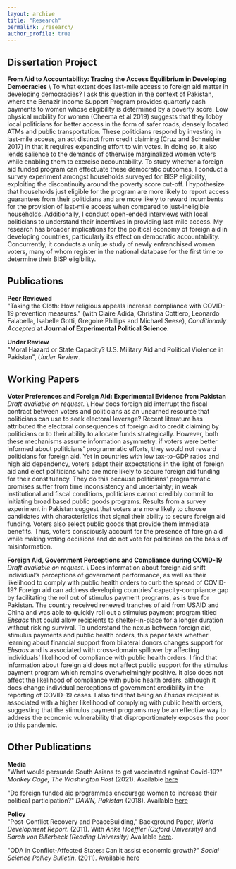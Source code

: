 ```yaml
---
layout: archive
title: "Research"
permalink: /research/
author_profile: true
---
```

## Dissertation Project
**From Aid to Accountability: Tracing the Access Equilibrium in Developing Democracies** \\
To what extent does last-mile access to foreign aid matter in developing democracies? I ask this question in the context of Pakistan, 
where the Benazir Income Support Program provides quarterly cash payments to women whose eligibility is determined by a poverty score. 
Low physical mobility for women (Cheema et al 2019) suggests that they lobby local politicians for better access in the form of safer roads, 
densely located ATMs and public transportation. These politicians respond by investing in last-mile access, an act distinct from credit 
claiming (Cruz and Schneider 2017) in that it requires expending effort to win votes. In doing so, it also lends salience to the demands of 
otherwise marginalized women voters while enabling them to exercise accountability. To study whether a foreign aid funded program can effectuate 
these democratic outcomes, I conduct a survey experiment amongst households surveyed for BISP eligibility, exploiting the discontinuity around the
poverty score cut-off. I hypothesize that households just eligible for the program are more likely to report access guarantees from their politicians 
and are more likely to reward incumbents for the provision of last-mile access when compared to just-ineligible households. Additionally, I conduct 
open-ended interviews with local politicians to understand their incentives in providing last-mile access. My research has broader implications for the
political economy of foreign aid in developing countries, particularly its effect on democratic accountability. Concurrently, it conducts a unique study 
of newly enfranchised women voters, many of whom register in the national database for the first time to determine their BISP eligibility. 

## Publications
**Peer Reviewed**\
"Taking the Cloth: How religious appeals increase compliance with COVID-19 prevention measures." (with Claire Adida, Christina Cottiero, Leonardo Falabella, Isabelle Gotti, Gregoire Phillips and Michael Seese), *Conditionally Accepted* at **Journal of Experimental Political Science**. 

**Under Review** \
"Moral Hazard or State Capacity? U.S. Military Aid and Political Violence in Pakistan", *Under Review*.  

## Working Papers
**Voter Preferences and Foreign Aid: Experimental Evidence from Pakistan** *Draft available on request.* \\
How does foreign aid interrupt the fiscal contract between voters and politicians as an unearned resource that politicians can use to seek electoral leverage? Recent literature has attributed the electoral consequences of foreign aid to credit claiming by politicians or to their ability to allocate funds strategically. However, both these mechanisms assume information asymmetry: if voters were better informed about politicians' programmatic efforts, they would not reward politicians for foreign aid. Yet in countries with low tax-to-GDP ratios and high aid dependency, voters adapt their expectations in the light of foreign aid and elect politicians who are more likely to secure foreign aid funding for their constituency. They do this because politicians' programmatic promises suffer from time inconsistency and uncertainty; in weak institutional and fiscal conditions, politicians cannot credibly commit to initiating broad based public goods programs. Results from a survey experiment in Pakistan suggest that voters are more likely to choose candidates with characteristics that signal their ability to secure foreign aid funding. Voters also select public goods that provide them immediate benefits. Thus, voters consciously account for the presence of foreign aid while making voting decisions and do not vote for politicians on the basis of misinformation.

**Foreign Aid, Government Perceptions and Compliance during COVID-19** *Draft available on request.* \\ 
Does information about foreign aid shift individual’s perceptions of government performance, as well as their likelihood to comply with public health orders to curb the spread of COVID-19? Foreign aid can address developing countries’ capacity-compliance gap by facilitating the roll out of stimulus payment programs, as is true for Pakistan. The country received renewed tranches of aid from USAID and China and was able to quickly roll out a stimulus payment program titled *Ehsaas* that could allow recipients to shelter-in-place for a longer duration without risking survival. To understand the nexus between foreign aid, stimulus payments and public health orders, this paper tests whether learning about financial support from bilateral donors changes support for *Ehsaas* and is associated with cross-domain spillover by affecting individuals’ likelihood of compliance with public health orders. I find that information about foreign aid does not affect public support for the stimulus payment program which remains overwhelmingly positive. It also does not affect the likelihood of compliance with public health orders, although it does change individual perceptions of government credibility in the reporting of COVID-19 cases. I also find that being an *Ehsaas* recipient is associated with a higher likelihood of complying with public health orders, suggesting that the stimulus payment programs may be an effective way to address the economic vulnerability that disproportionately exposes the poor to this pandemic.

## Other Publications

**Media**\
"What would persuade South Asians to get vaccinated against Covid-19?" *Monkey Cage, The Washington Post* (2021). Available [here](https://www.washingtonpost.com/politics/2021/05/21/what-would-persuade-south-asians-get-vaccinated-against-covid-19/)

"Do foreign funded aid programmes encourage women to increase their political participation?" *DAWN, Pakistan* (2018). Available [here](https://www.dawn.com/news/1430923/do-foreign-funded-aid-programmes-encourage-women-to-increase-their-political-participation)

**Policy**\
"Post-Conflict Recovery and PeaceBuilding," Background Paper, *World Development Report*. (2011). With *Anke Hoeffler (Oxford University)* and *Sarah von Billerbeck (Reading University)* Available [here](https://openknowledge.worldbank.org/bitstream/handle/10986/9184/WDR2011_0010.pdf?sequence=1&isAllowed=y). 

"ODA in Conflict-Affected States: Can it assist economic growth?" *Social Science Pollicy Bulletin*. (2011). Available [here](https://www.dropbox.com/s/llbpt10a8s8uevn/SSPB_2011.pdf?dl=0)

